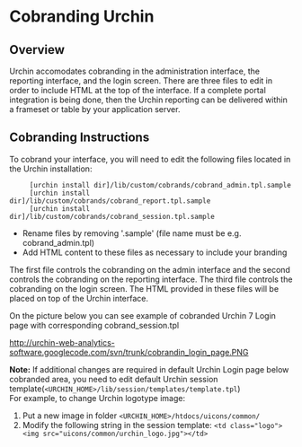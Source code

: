 # Cobranding Urchin #


## Overview ##

Urchin accomodates cobranding in the administration interface, the reporting interface, and the login screen. There are three files to edit in order to include HTML at the top of the interface. If a complete portal integration is being done, then the Urchin reporting can be delivered within a frameset or table by your application server.


## Cobranding Instructions ##

To cobrand your interface, you will need to edit the following files located in the Urchin installation:
```
     [urchin install dir]/lib/custom/cobrands/cobrand_admin.tpl.sample
     [urchin install dir]/lib/custom/cobrands/cobrand_report.tpl.sample
     [urchin install dir]/lib/custom/cobrands/cobrand_session.tpl.sample
```
  * Rename files by removing '.sample' (file name must be e.g. cobrand\_admin.tpl)
  * Add HTML content to these files as necessary to include your branding

The first file controls the cobranding on the admin interface and the second controls the cobranding on the reporting interface. The third file controls the cobranding on the login screen. The HTML provided in these files will be placed on top of the Urchin interface.

On the picture below you can see example of cobranded Urchin 7 Login page with corresponding cobrand\_session.tpl

http://urchin-web-analytics-software.googlecode.com/svn/trunk/cobrandin_login_page.PNG


**Note:** If additional changes are required in default Urchin Login page below cobranded area, you need to edit default Urchin session template(`<URCHIN_HOME>/lib/session/templates/template.tpl`)<br>
For example, to change Urchin logotype image:<br>
<ol><li>Put a new image in folder <code>&lt;URCHIN_HOME&gt;/htdocs/uicons/common/</code>
</li><li>Modify the following string in the session template: <code>&lt;td class="logo"&gt;&lt;img src="uicons/common/urchin_logo.jpg"&gt;&lt;/td&gt;</code></li></ol>
